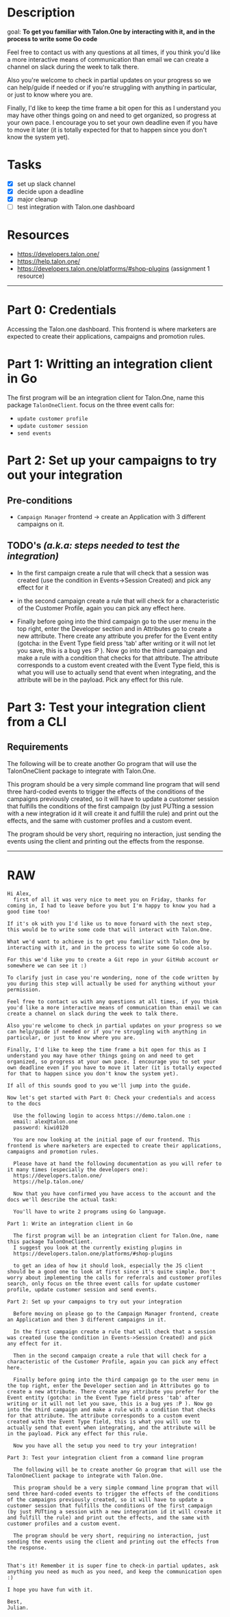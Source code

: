 # Description

goal: **To get you familiar with Talon.One by interacting with it, and in the process to write some Go code**

Feel free to contact us with any questions at all times, if you think you'd like a more interactive means of communication than email we can create a channel on slack during the week to talk there.

Also you're welcome to check in partial updates on your progress so we can help/guide if needed or if you're struggling with anything in particular, or just to know where you are.

Finally, I'd like to keep the time frame a bit open for this as I understand you may have other things going on and need to get organized, so progress at your own pace. I encourage you to set your own deadline even if you have to move it later (it is totally expected for that to happen since you don't know the system yet).

# Tasks

- [X] set up slack channel
- [X] decide upon a deadline
- [X] major cleanup
- [ ] test integration with Talon.one dashboard

# Resources

- https://developers.talon.one/
- https://help.talon.one/
- https://developers.talon.one/platforms/#shop-plugins (assignment 1 resource)

---

# Part 0: Credentials

Accessing the Talon.one dashboard. This frontend is where marketers are expected to create their applications, campaigns and promotion rules.

# Part 1: Writting an integration client in Go

The first program will be an integration client for Talon.One, name this package `TalonOneClient`. focus on the three event calls for:

- `update customer profile`
- `update customer session`
- `send events`

# Part 2: Set up your campaigns to try out your integration

## Pre-conditions

- `Campaign Manager` frontend -> create an Application with 3 different campaigns on it.

## TODO's *(a.k.a: steps needed to test the integration)*

- In the first campaign create a rule that will check that a session was created (use the condition in Events->Session Created) and pick any effect for it

- in the second campaign create a rule that will check for a characteristic of the Customer Profile, again you can pick any effect here.

- Finally before going into the third campaign go to the user menu in the top right, enter the Developer section and in Attributes go to create a new attribute. There create any attribute you prefer for the Event entity (gotcha: in the Event Type field press 'tab' after writing or it will not let you save, this is a bug yes :P ). Now go into the third campaign and make a rule with a condition that checks for that attribute. The attribute corresponds to a custom event created with the Event Type field, this is what you will use to actually send that event when integrating, and the attribute will be in the payload. Pick any effect for this rule.


# Part 3: Test your integration client from a CLI

## Requirements

The following will be to create another Go program that will use the TalonOneClient package to integrate with Talon.One.

This program should be a very simple command line program that will send three hard-coded events to trigger the effects of the conditions of the campaigns previously created, so it will have to update a customer session that fulfills the conditions of the first campaign (by just PUTting a session with a new integration id it will create it and fulfill the rule) and print out the effects, and the same with customer profiles and a custom event.

The program should be very short, requiring no interaction, just sending the events using the client and printing out the effects from the response.

---

# RAW

```
Hi Alex,
  first of all it was very nice to meet you on Friday, thanks for coming in, I had to leave before you but I'm happy to know you had a good time too!

If it's ok with you I'd like us to move forward with the next step, this would be to write some code that will interact with Talon.One.

What we'd want to achieve is to get you familiar with Talon.One by interacting with it, and in the process to write some Go code also.

For this we'd like you to create a Git repo in your GitHub account or somewhere we can see it :)

To clarify just in case you're wondering, none of the code written by you during this step will actually be used for anything without your permission.

Feel free to contact us with any questions at all times, if you think you'd like a more interactive means of communication than email we can create a channel on slack during the week to talk there.

Also you're welcome to check in partial updates on your progress so we can help/guide if needed or if you're struggling with anything in particular, or just to know where you are.

Finally, I'd like to keep the time frame a bit open for this as I understand you may have other things going on and need to get organized, so progress at your own pace. I encourage you to set your own deadline even if you have to move it later (it is totally expected for that to happen since you don't know the system yet).

If all of this sounds good to you we'll jump into the guide.

Now let's get started with Part 0: Check your credentials and access to the docs

  Use the following login to access https://demo.talon.one :
  email: alex@talon.one
  password: kiwi0120

  You are now looking at the initial page of our frontend. This frontend is where marketers are expected to create their applications, campaigns and promotion rules.

  Please have at hand the following documentation as you will refer to it many times (especially the developers one):
  https://developers.talon.one/
  https://help.talon.one/

  Now that you have confirmed you have access to the account and the docs we'll describe the actual task:

  You'll have to write 2 programs using Go language.

Part 1: Write an integration client in Go

  The first program will be an integration client for Talon.One, name this package TalonOneClient.
  I suggest you look at the currently existing plugins in
  https://developers.talon.one/platforms/#shop-plugins

  to get an idea of how it should look, especially the JS client should be a good one to look at first since it's quite simple. Don't worry about implementing the calls for referrals and customer profiles search, only focus on the three event calls for update customer profile, update customer session and send events.

Part 2: Set up your campaigns to try out your integration

  Before moving on please go to the Campaign Manager frontend, create an Application and then 3 different campaigns in it.

  In the first campaign create a rule that will check that a session was created (use the condition in Events->Session Created) and pick any effect for it.

  Then in the second campaign create a rule that will check for a characteristic of the Customer Profile, again you can pick any effect here.

  Finally before going into the third campaign go to the user menu in the top right, enter the Developer section and in Attributes go to create a new attribute. There create any attribute you prefer for the Event entity (gotcha: in the Event Type field press 'tab' after writing or it will not let you save, this is a bug yes :P ). Now go into the third campaign and make a rule with a condition that checks for that attribute. The attribute corresponds to a custom event created with the Event Type field, this is what you will use to actually send that event when integrating, and the attribute will be in the payload. Pick any effect for this rule.

  Now you have all the setup you need to try your integration!

Part 3: Test your integration client from a command line program

  The following will be to create another Go program that will use the TalonOneClient package to integrate with Talon.One.

  This program should be a very simple command line program that will send three hard-coded events to trigger the effects of the conditions of the campaigns previously created, so it will have to update a customer session that fulfills the conditions of the first campaign (by just PUTting a session with a new integration id it will create it and fulfill the rule) and print out the effects, and the same with customer profiles and a custom event.

  The program should be very short, requiring no interaction, just sending the events using the client and printing out the effects from the response.


That's it! Remember it is super fine to check-in partial updates, ask anything you need as much as you need, and keep the communication open :)

I hope you have fun with it.

Best,
Julian.
```
